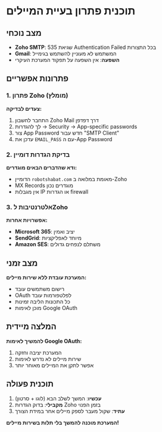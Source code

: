 # תוכנית פתרון בעיית המיילים

## מצב נוכחי
- **Zoho SMTP**: שגיאת 535 Authentication Failed בכל התצורות
- **Gmail**: המשתמש לא מעוניין להשתמש בגימייל
- **השפעה**: אין השפעה על תפקוד המערכת העיקרי

## פתרונות אפשריים

### 1. פתרון Zoho (מומלץ)
**צעדים לבדיקה:**
1. התחבר לחשבון Zoho Mail דרך דפדפן
2. לך להגדרות → Security → App-specific passwords
3. צור App Password חדש עבור "SMTP Client"
4. עדכן את `EMAIL_PASS` עם ה-App Password

### 2. בדיקת הגדרות דומיין
**ודא שהדברים הבאים מוגדרים:**
- הדומיין `robotshabat.com` מאומת במלואה ב-Zoho
- MX Records מוגדרים נכון
- אין מגבלות IP או הגדרות firewall

### 3. אלטרנטיבות לZoho
**אפשרויות אחרות:**
- **Microsoft 365**: יציב ואמין
- **SendGrid**: מיוחד לאפליקציות
- **Amazon SES**: משתלם לנפחים גדולים

## מצב זמני
**המערכת עובדת ללא שירות מיילים:**
- רישום משתמשים עובד
- OAuth לפלטפורמות עובד
- כל התכונות הליבה זמינות
- מוכן לאימות Google OAuth

## המלצה מיידית
**להמשיך לאימות Google OAuth:**
1. המערכת יציבה וחזקה
2. שירות מיילים לא נדרש לאימות
3. אפשר לתקן את המיילים מאוחר יותר

## תוכנית פעולה
1. **עכשיו**: המשך לשלב הבא (לוגו + סרטון)
2. **מקבילי**: בדוק הגדרות Zoho בזמן הפנוי
3. **עתיד**: שקול מעבר לספק מיילים אחר במידת הצורך

**המערכת מוכנה להמשך בלי תלות בשירות מיילים!**